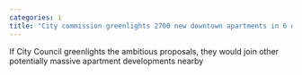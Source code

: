 ```yaml
---
categories: i
title: "City commission greenlights 2700 new downtown apartments in 6 different proposed towers"
---
```

If City Council greenlights the ambitious proposals, they would join other potentially massive apartment developments nearby